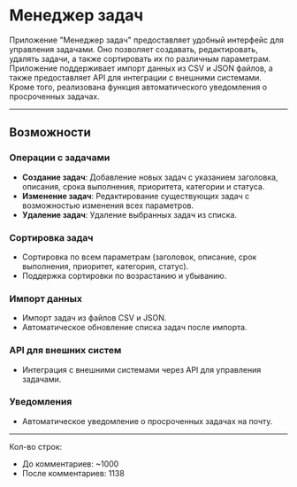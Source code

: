 # Менеджер задач

Приложение "Менеджер задач" предоставляет удобный интерфейс для управления задачами. Оно позволяет создавать, редактировать, удалять задачи, а также сортировать их по различным параметрам. Приложение поддерживает импорт данных из CSV и JSON файлов, а также предоставляет API для интеграции с внешними системами. Кроме того, реализована функция автоматического уведомления о просроченных задачах.

---

## Возможности

### Операции с задачами
- **Создание задач**: Добавление новых задач с указанием заголовка, описания, срока выполнения, приоритета, категории и статуса.
- **Изменение задач**: Редактирование существующих задач с возможностью изменения всех параметров.
- **Удаление задач**: Удаление выбранных задач из списка.

### Сортировка задач
- Сортировка по всем параметрам (заголовок, описание, срок выполнения, приоритет, категория, статус).
- Поддержка сортировки по возрастанию и убыванию.

### Импорт данных
- Импорт задач из файлов CSV и JSON.
- Автоматическое обновление списка задач после импорта.

### API для внешних систем
- Интеграция с внешними системами через API для управления задачами.

### Уведомления
- Автоматическое уведомление о просроченных задачах на почту.

---

Кол-во строк:
- До комментариев: ~1000
- После комментариев: 1138